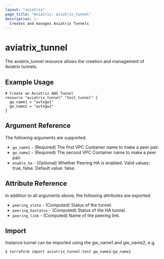 ```yaml
---
layout: "aviatrix"
page_title: "Aviatrix: aviatrix_tunnel"
description: |-
  Creates and manages Aviatrix Tunnels
---
```


# aviatrix_tunnel

The aviatrix_tunnel resource allows the creation and management of Aviatrix tunnels.

## Example Usage

```hcl
# Create an Aviatrix AWS Tunnel
resource "aviatrix_tunnel" "test_tunnel" {
  gw_name1 = "avtxgw1"
  gw_name2 = "avtxgw2"
}
```

## Argument Reference

The following arguments are supported:

* `gw_name1` - (Required) The first VPC Container name to make a peer pair.
* `gw_name2` - (Required) The second VPC Container name to make a peer pair.
* `enable_ha` - (Optional) Whether Peering HA is enabled. Valid values: true, false. Default value: false.

## Attribute Reference

In addition to all arguments above, the following attributes are exported:

* `peering_state` - (Computed) Status of the tunnel.
* `peering_hastatus` - (Computed) Status of the HA tunnel.
* `peering_link` - (Computed) Name of the peering link.

## Import

Instance tunnel can be imported using the gw_name1 and gw_name2, e.g.

```
$ terraform import aviatrix_tunnel.test gw_name1~gw_name2
```